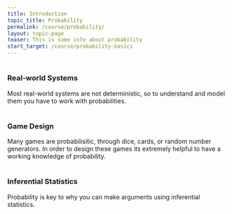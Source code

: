 ```yaml
---
title: Introduction
topic_title: Probability
permalink: /course/probability/
layout: topic-page
teaser: This is some info about probability
start_target: /course/probability-basics
---
```


<div class="col-sm-4">
    <h1 class="text-center"><i class="fa fa-cogs" aria-hidden="true"></i></h1>
    <h3 class="text-center">Real-world Systems</h3>
    <p>Most real-world systems are not deterministic, so to understand and model them you have to work with probabilities.</p>
</div>

<div class="col-sm-4">
    <h1 class="text-center"><i class="fa fa-gamepad" aria-hidden="true"></i></h1>
    <h3 class="text-center">Game Design</h3>
    <p>Many games are probabilisitic, through dice, cards, or random number generators. In order to design these games its extremely helpful to have a working knowledge of probability.</p>
</div>

<div class="col-sm-4">
    <h1 class="text-center"><i class="fa fa-line-chart" aria-hidden="true"></i></h1>
    <h3 class="text-center">Inferential Statistics</h3>
    <p>Probability is key to why you can make arguments using inferential statistics.</p>
</div>

